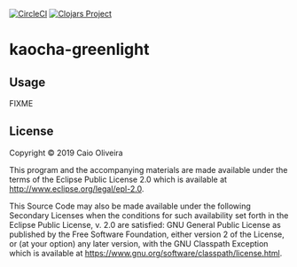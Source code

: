 [![CircleCI](https://circleci.com/gh/caioaao/kaocha-greenlight/tree/master.svg?style=svg)](https://circleci.com/gh/caioaao/kaocha-greenlight/tree/master) [![Clojars Project](https://img.shields.io/clojars/v/caioaao/kaocha-greenlight.svg)](https://clojars.org/caioaao/kaocha-greenlight)

# kaocha-greenlight

## Usage

FIXME

## License

Copyright © 2019 Caio Oliveira

This program and the accompanying materials are made available under the
terms of the Eclipse Public License 2.0 which is available at
http://www.eclipse.org/legal/epl-2.0.

This Source Code may also be made available under the following Secondary
Licenses when the conditions for such availability set forth in the Eclipse
Public License, v. 2.0 are satisfied: GNU General Public License as published by
the Free Software Foundation, either version 2 of the License, or (at your
option) any later version, with the GNU Classpath Exception which is available
at https://www.gnu.org/software/classpath/license.html.
